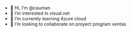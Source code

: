 - 👋 Hi, I’m @cauman
- 👀 I’m interested in visual.net
- 🌱 I’m currently learning Azure cloud
- 💞️ I’m looking to collaborate on proyect program ventas


<!---
cauman/cauman is a ✨ special ✨ repository because its `README.md` (this file) appears on your GitHub profile.
You can click the Preview link to take a look at your changes.
--->
